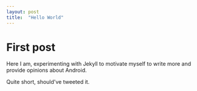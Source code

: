 ```yaml
---
layout: post
title:  "Hello World"
---
```


# First post

Here I am, experimenting with Jekyll to motivate myself to write more and provide opinions about Android.

Quite short, should've tweeted it.
